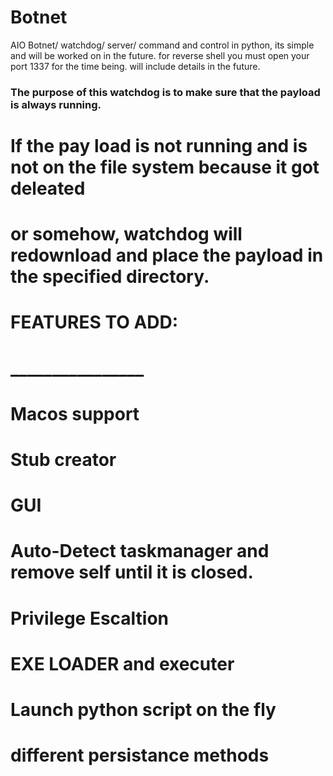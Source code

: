 # Botnet
AIO Botnet/ watchdog/ server/ command and control in python, its simple and will be worked on in the future. for reverse shell
you must open your port 1337 for the time being. will include details in the future.

### The purpose of this watchdog is to make sure that the payload is always running.
#   If the pay load is not running and is not on the file system because it got deleated 
#   or somehow, watchdog will redownload and place the payload in the specified directory.
#   
# 
#   
# 
#   FEATURES TO ADD:
#   ________________
#   Macos support
#
#   Stub creator
#
#   GUI
#
#   Auto-Detect taskmanager and remove self until it is closed.
#
#   Privilege Escaltion
#   
#   EXE LOADER and executer
#
#   Launch python script on the fly
#
#   different persistance methods
#
